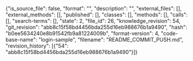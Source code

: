 {"is_source_file": false, "format": "", "description": "", "external_files": [], "external_methods": [], "published": [], "classes": [], "methods": [], "calls": [], "search-terms": [], "state": 2, "file_id": 26, "knowledge_revision": 54, "git_revision": "abb8c15f58bd4456bda255d16eb988676b1a9490", "hash": "b0ee5634240e8b91542fb9a81224009b", "format-version": 4, "code-base-name": "login-sample", "filename": "README_COMMIT_PUSH.md", "revision_history": [{"54": "abb8c15f58bd4456bda255d16eb988676b1a9490"}]}